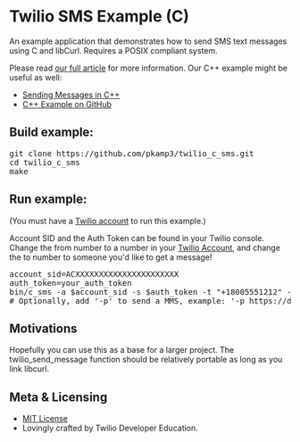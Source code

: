 # Twilio SMS Example (C)

An example application that demonstrates how to send SMS text messages using C and libCurl.  Requires a POSIX compliant system.

Please read [our full article](https://www.twilio.com/docs/guides/how-to-send-sms-messages-in-c) for more information.  Our C++ example might be useful as well:
* [Sending Messages in C++](https://www.twilio.com/docs/guides/how-to-send-sms-messages-in-cpp)
* [C++ Example on GitHub](https://github.com/TwilioDevEd/twilio_cpp_demo)

## Build example:

<pre>
git clone https://github.com/pkamp3/twilio_c_sms.git
cd twilio_c_sms
make
</pre>

## Run example:

(You must have a [Twilio account](https://twilio.com) to run this example.)

Account SID and the Auth Token can be found in your Twilio console.  Change the from number to a number in your [Twilio Account](https://twilio.com/console), and change the to number to someone you'd like to get a message!

<pre>
account_sid=ACXXXXXXXXXXXXXXXXXXXXXX
auth_token=your_auth_token
bin/c_sms -a $account_sid -s $auth_token -t "+18005551212" -f "+18005551213" -m "Hello, World!"
# Optionally, add '-p' to send a MMS, example: '-p https://demo.twilio.com/logo.png'
</pre>

## Motivations

Hopefully you can use this as a base for a larger project.  The twilio_send_message function should be relatively portable as long as you link libcurl.

## Meta & Licensing

* [MIT License](http://www.opensource.org/licenses/mit-license.html)
* Lovingly crafted by Twilio Developer Education.

